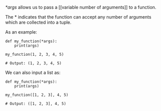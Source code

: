 _*args_ allows us to pass a [[variable number of arguments]] to a function. 

The * indicates that the function can accept any number of arguments which are collected into a tuple.

As an example:

```
def my_function(*args):
	print(args) 
	
my_function(1, 2, 3, 4, 5)

# Output: (1, 2, 3, 4, 5)
```

We can also input a list as:

```
def my_function(*args): 
	print(args) 
	
my_function([1, 2, 3], 4, 5)

# Output: ([1, 2, 3], 4, 5)
```